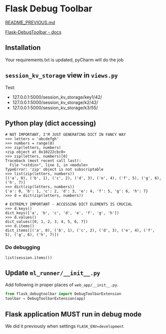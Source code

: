 # Flask Debug Toolbar
[README_PREVIOUS.md](./README_PREVIOUS.md)

[Flask-DebugToolbar - docs][]

## Installation
Your requirements.txt is updated, pyCharm will do the job


## `session_kv_storage` view in `views.py`
Test:
* 127.0.0.1:5000/session_kv_storage/key1/42/ 
* 127.0.0.1:5000/session_kv_storage/k2/42/ 
* 127.0.0.1:5000/session_kv_storage/k3/55/ 


## Python play (dict accessing)
```
# NOT IMPORTANT, I'M JUST GENERATING DICT IN FANCY WAY
>>> letters = 'abcdefgh'
>>> numbers = range(8)
>>> zip(letters, numbers)
<zip object at 0x10222cbc0>
>>> zip(letters, numbers)[0]
Traceback (most recent call last):
  File "<stdin>", line 1, in <module>
TypeError: 'zip' object is not subscriptable
>>> list(zip(letters, numbers))
[('a', 0), ('b', 1), ('c', 2), ('d', 3), ('e', 4), ('f', 5), ('g', 6), ('h', 7)]
>>> dict(zip(letters, numbers))
{'a': 0, 'b': 1, 'c': 2, 'd': 3, 'e': 4, 'f': 5, 'g': 6, 'h': 7}
>>> d = dict(zip(letters, numbers))

# EXTREMLY IMPORTANT - ACCESSING DICT ELEMENTS IS CRUCIAL
>>> d.keys()
dict_keys(['a', 'b', 'c', 'd', 'e', 'f', 'g', 'h'])
>>> d.values()
dict_values([0, 1, 2, 3, 4, 5, 6, 7])
>>> d.items()
dict_items([('a', 0), ('b', 1), ('c', 2), ('d', 3), ('e', 4), ('f', 5), ('g', 6), ('h', 7)])
```

### Do debugging
`list(session.items())`

## Update `ml_runner/__init__.py`

Add following in proper places of `web_app/__init__.py`.
```python
from flask_debugtoolbar import DebugToolbarExtension
toolbar = DebugToolbarExtension(app)
```

## Flask application MUST run in **debug** mode

We did it previously when settings `FLASK_ENV=development`

[Flask-DebugToolbar - docs]: https://flask-debugtoolbar.readthedocs.io/en/latest/
